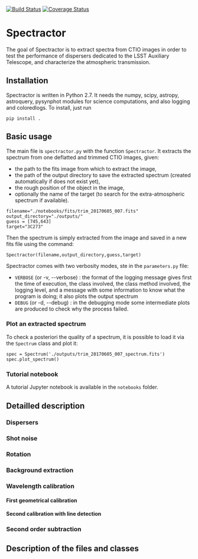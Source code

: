 [![Build Status](https://travis-ci.org/LSSTDESC/Spectractor.svg?branch=master)](https://travis-ci.org/LSSTDESC/Spectractor)
[![Coverage Status](https://coveralls.io/repos/github/LSSTDESC/Spectractor/badge.svg?branch=master)](https://coveralls.io/github/LSSTDESC/Spectractor?branch=master)

# Spectractor

The goal of Spectractor is to extract spectra from CTIO images in order to test the performance of dispersers dedicated to the LSST Auxiliary Telescope, and characterize the atmospheric transmission.

## Installation

Spectractor is written in Python 2.7. It needs the numpy, scipy, astropy, astroquery, pysynphot modules for science computations, and also logging and coloredlogs. To install, just run
```
pip install .
```

## Basic usage

The main file is `spectractor.py` with the function `Spectractor`. It extracts the spectrum from one deflatted and trimmed CTIO images, given:
- the path to the fits image from which to extract the image, 
- the path of the output directory to save the extracted spectrum (created automatically if does not exist yet),
- the rough position of the object in the image,
- optionally the name of the target (to search for the extra-atmospheric spectrum if available).

```
filename="./notebooks/fits/trim_20170605_007.fits"
output_directory="./outputs/"
guess = [745,643]
target="3C273"
```

Then the spectrum is simply extracted from the image and saved in a new fits file using the command:
```
Spectractor(filename,output_directory,guess,target)
```

Spectractor comes with two verbosity modes, ste in the `parameters.py` file:
- `VERBOSE` (or -v, --verbose) : the format of the logging message gives first the time of execution, the class involved, the class method involved, the logging level, and a message with some information to know what the program is doing; it also plots the output spectrum
- `DEBUG` (or -d, --debug) : in the debugging mode some intermediate plots are produced to check why the process failed.

### Plot an extracted spectrum

To check a posteriori the quality of a spectrum, it is possible to load it via the `Spectrum` class and plot it:
```
spec = Spectrum('./outputs/trim_20170605_007_spectrum.fits')
spec.plot_spectrum()
```

### Tutorial notebook

A tutorial Jupyter notebook is available in the `notebooks` folder.

## Detailled description

### Dispersers

### Shot noise

### Rotation

### Background extraction

### Wavelength calibration
#### First geometrical calibration
#### Second calibration with line detection

### Second order subtraction


## Description of the files and classes
